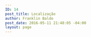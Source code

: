 ```yaml
---
ID: 14
post_title: Localização
author: Franklin Baldo
post_date: 2016-05-11 21:48:05 -04:00
layout: page
---
```


